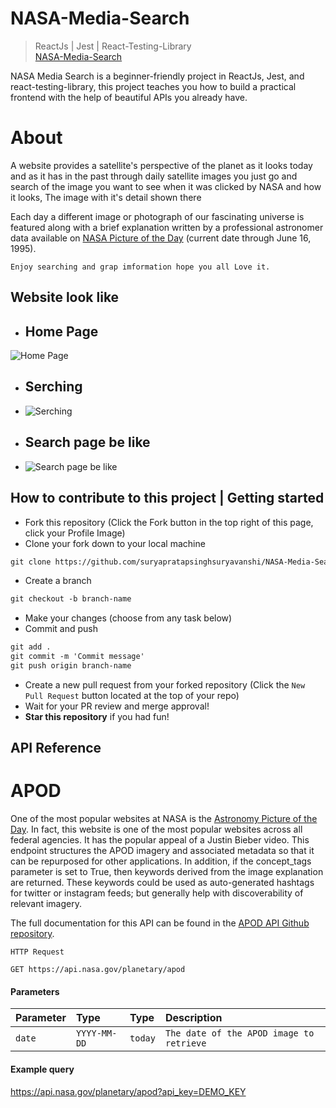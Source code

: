# NASA-Media-Search
> ReactJs | Jest | React-Testing-Library <br/>
[NASA-Media-Search](https://nasa-media-searchs.netlify.app/)

NASA Media Search is a beginner-friendly project in ReactJs, Jest, and react-testing-library, this project teaches you how to build a practical frontend with the help of beautiful APIs you already have.

# About

 A website provides a satellite's perspective of the planet as it looks today and as it has in the past through daily satellite images
 you just go and search of the image you want to see when it was clicked by NASA and how it looks, The image with it's detail shown there 

 Each day a different image or photograph of our fascinating universe is featured
 along with a brief explanation written by a professional astronomer data available on [NASA Picture of the Day](https://nasapicture.com/)
(current date through June 16, 1995).


```Enjoy searching and grap imformation hope you all Love it.```



## Website look like


- ## **Home Page**



![Home Page](images/Nasa-Search.png)

- ## **Serching**



-  ![Serching](images/Nasa-Search-1.jpg)
 
- ## **Search page be like**



- ![Search page be like](images/Nasa-Search-2.jpg)



## How to contribute to this project | Getting started
* Fork this repository (Click the Fork button in the top right of this page, click your Profile Image)
* Clone your fork down to your local machine

```markdown
git clone https://github.com/suryapratapsinghsuryavanshi/NASA-Media-Search
```

* Create a branch

```markdown
git checkout -b branch-name
```

* Make your changes (choose from any task below)
* Commit and push

```markdown
git add .
git commit -m 'Commit message'
git push origin branch-name
```

* Create a new pull request from your forked repository (Click the `New Pull Request` button located at the top of your repo)
* Wait for your PR review and merge approval!
* __Star this repository__ if you had fun!

  
## API Reference

# APOD
One of the most popular websites at NASA is the [Astronomy Picture of the Day](https://apod.nasa.gov/apod/astropix.html).
In fact, this website is one of the most popular websites across all federal agencies. It has the popular appeal of a Justin Bieber video. 
This endpoint structures the APOD imagery and associated metadata so that it can be repurposed for other applications. In addition, if the concept_tags parameter is set to True, then keywords derived from the image explanation are returned. 
These keywords could be used as auto-generated hashtags for twitter or instagram feeds; but generally help with discoverability of relevant imagery.


The full documentation for this API can be found in the [APOD API Github repository](https://github.com/nasa/apod-api).


```http
HTTP Request

GET https://api.nasa.gov/planetary/apod
```
#### Parameters


| Parameter | Type     | Type   | Description                |
| :-------- | :------- | :----- | :------------------------- |
| `date` | `YYYY-MM-DD` | `today` |`The date of the APOD image to retrieve` |

#### Example query

https://api.nasa.gov/planetary/apod?api_key=DEMO_KEY




  
